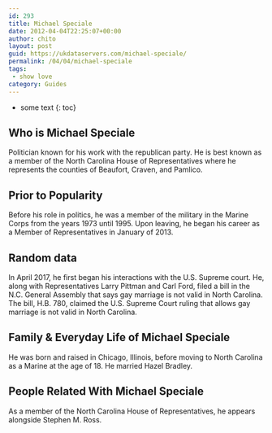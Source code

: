 ```yaml
---
id: 293
title: Michael Speciale
date: 2012-04-04T22:25:07+00:00
author: chito
layout: post
guid: https://ukdataservers.com/michael-speciale/
permalink: /04/04/michael-speciale
tags:
 - show love
category: Guides
---
```


* some text
{: toc}


## Who is  Michael Speciale
                  
                  
                  
Politician known for his work with the republican party. He is best known as a member of the North Carolina House of Representatives where he represents the counties of Beaufort, Craven, and Pamlico. 
                  
                
                
                
## Prior to Popularity 
                  
                  
                  
Before his role in politics, he was a member of the military in the Marine Corps from the years 1973 until 1995. Upon leaving, he began his career as a Member of Representatives in January of 2013. 
                  
                
                
                
## Random data 
                  
                  
                  
In April 2017, he first began his interactions with the U.S. Supreme court. He, along with Representatives Larry Pittman and Carl Ford, filed a bill in the N.C. General Assembly that says gay marriage is not valid in North Carolina. The bill, H.B. 780, claimed the U.S. Supreme Court ruling that allows gay marriage is not valid in North Carolina. 
                  
                
                
                
## Family & Everyday Life of Michael Speciale
                  
                  
                  
He was born and raised in Chicago, Illinois, before moving to North Carolina as a Marine at the age of 18. He married Hazel Bradley.  
                  
                
                
                
## People Related With  Michael Speciale
                  
                  
                  
As a member of the North Carolina House of Representatives, he appears alongside Stephen M. Ross. 
                  
                
              
            
          
          
          
    
    
  
